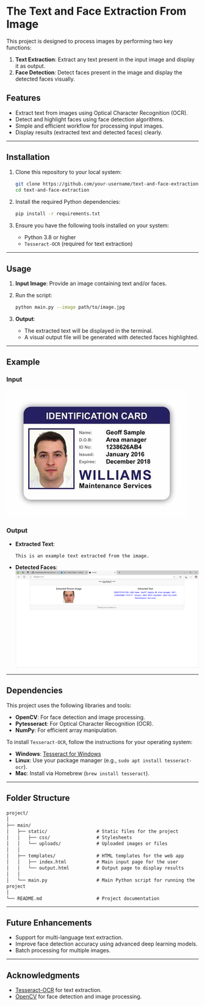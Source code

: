 
# The Text and Face Extraction From Image

This project is designed to process images by performing two key functions:

1. **Text Extraction**: Extract any text present in the input image and display it as output.  
2. **Face Detection**: Detect faces present in the image and display the detected faces visually.

## Features

- Extract text from images using Optical Character Recognition (OCR).  
- Detect and highlight faces using face detection algorithms.  
- Simple and efficient workflow for processing input images.  
- Display results (extracted text and detected faces) clearly.

---

## Installation

1. Clone this repository to your local system:
   ```bash
   git clone https://github.com/your-username/text-and-face-extraction.git
   cd text-and-face-extraction
   ```

2. Install the required Python dependencies:
   ```bash
   pip install -r requirements.txt
   ```

3. Ensure you have the following tools installed on your system:
   - Python 3.8 or higher
   - `Tesseract-OCR` (required for text extraction)

---

## Usage

1. **Input Image**: Provide an image containing text and/or faces.  
2. Run the script:
   ```bash
   python main.py --image path/to/image.jpg
   ```

3. **Output**:
   - The extracted text will be displayed in the terminal.  
   - A visual output file will be generated with detected faces highlighted.

---

## Example

### Input  
![Example Input](https://github.com/ishwartalokar/Text-And-Face-Extraction-from-Image/blob/main/idimage.jpg)

### Output
- **Extracted Text**:  
  ```
  This is an example text extracted from the image.
  ```
- **Detected Faces**:  
  ![Example Output](https://github.com/ishwartalokar/Text-And-Face-Extraction-from-Image/blob/main/output.png)

---

## Dependencies

This project uses the following libraries and tools:

- **OpenCV**: For face detection and image processing.  
- **Pytesseract**: For Optical Character Recognition (OCR).  
- **NumPy**: For efficient array manipulation.  

To install `Tesseract-OCR`, follow the instructions for your operating system:  
- **Windows**: [Tesseract for Windows](https://github.com/tesseract-ocr/tesseract)  
- **Linux**: Use your package manager (e.g., `sudo apt install tesseract-ocr`).  
- **Mac**: Install via Homebrew (`brew install tesseract`).

---

## Folder Structure

```
project/
│
├── main/
│   ├── static/                  # Static files for the project
│   │   ├── css/                 # Stylesheets
│   │   └── uploads/             # Uploaded images or files
│   │
│   ├── templates/               # HTML templates for the web app
│   │   ├── index.html           # Main input page for the user
│   │   └── output.html          # Output page to display results
│   │
│   └── main.py                  # Main Python script for running the project
│
└── README.md                    # Project documentation
```

---

## Future Enhancements

- Support for multi-language text extraction.  
- Improve face detection accuracy using advanced deep learning models.  
- Batch processing for multiple images.

---

## Acknowledgments

- [Tesseract-OCR](https://github.com/tesseract-ocr/tesseract) for text extraction.  
- [OpenCV](https://opencv.org/) for face detection and image processing.  
